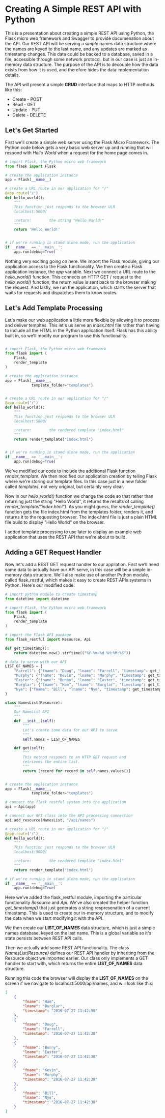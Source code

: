 # Creating A Simple REST API with Python

This is a presentation about creating a simple REST API using Python, the Flask micro web framework and Swagger to provide documenation about the API. Our REST API will be serving a *simple* names data structure where the names are keyed to the last name, and any updates are marked as timestamp changes. This data could be backed to a database, saved in a file, accessible through some network protocol, but in our case is just an in-memory data structure. The purpose of the API is to decouple how the data exists from how it is used, and therefore hides the data implementation details.

The API will present a simple **CRUD** interface that maps to HTTP methods like this:

* Create -  POST
* Read -    GET
* Update -  PUT
* Delete -  DELETE

## Let's Get Started

First we'll create a simple web server using the Flask Micro Framework. The Python code below gets a very basic web server up and running that will respond with *Hello World* when a request for the home page comes in.

```python
# import Flask, the Python micro web framework
from flask import Flask

# create the application instance
app = Flask(__name__)

# create a URL route in our application for "/"
@app.route('/')
def hello_world():
    """
    This function just responds to the browser ULR
    localhost:5000/

    :return:        the string "Hello World!"
    """
    return 'Hello World!'


# if we're running in stand alone mode, run the application
if __name__ == '__main__':
    app.run(debug=True)

```

Nothing very exciting going on here. We import the Flask module, giving our application access to the Flask functionality. We then create a Flask application instance, the *app* variable. Next we connect a URL route to the *hello_world()* function. This connects an HTTP GET / request to the *hello_world()* function, the return value is sent back to the browser making the request. And lastly, we run the application, which starts the server that waits for requests and dispatches them to know routes.

## Let's Add Template Processing

Let's make our web application a little more flexible by allowing it to process and deliver templtes. This let's us serve an *index.html* file rather than having to include all the HTML in the Python application itself. Flask has this ability built in, so we'll modify our program to use this functionality.

```python

# import Flask, the Python micro web framework
from flask import (
    Flask,
    render_template
)

# create the application instance
app = Flask(__name__,
            template_folder="templates")


# create a URL route in our application for "/"
@app.route('/')
def hello_world():
    """
    This function just responds to the browser ULR
    localhost:5000/

    :return:        the rendered template "index.html"
    """
    return render_template("index.html")


# if we're running in stand alone mode, run the application
if __name__ == '__main__':
    app.run(debug=True)
```

We've modified our code to include the additional Flask function *render_template*. We then modified our application creation by telling Flask where we're storing our template files. In this case just in a new folder called *templates*, not very original, but certainly very clear.

Now in our *hello_world()* function we change the code so that rather than returning just the string "Hello World", it returns the results of calling *render_template("index.html")*. As you might guess, the *render_template()* function gets the file index.html from the templates folder, renders it, and returns it to the requesting browser. The index.html file is just a plain HTML file build to display "Hello World" on the browser.

I added template processing to use later to display an example web application that uses the REST API that we're about to build.

## Adding a GET Request Handler

Now let's add a REST GET request handler to our appliation. First we'll need some data to actually have our API serve, in this case will be a simple in-memory data structure. We'll also make use of another Python module, called flask_restful, which makes it easy to create REST APIs systems in Python. Here's our modified code:

```python
# import python module to create timestamp
from datetime import datetime

# import Flask, the Python micro web framework
from flask import (
    Flask,
    render_template
)

# import the Flask API package
from flask_restful import Resource, Api

def get_timestamp():
    return datetime.now().strftime(("%Y-%m-%d %H:%M:%S"))

# data to serve with our API
LIST_OF_NAMES = {
    "Farrell": {"fname": "Doug", "lname": "Farrell", "timestamp": get_timestamp()},
    "Murphy": {"fname": "Kevin", "lname": "Murphy", "timestamp": get_timestamp()},
    "Easter": {"fname": "Bunny", "lname": "Easter", "timestamp": get_timestamp()},
    "Burglar": {"fname": "Ham", "lname": "Burglar", "timestamp": get_timestamp()},
    "Nye": {"fname": "Bill", "lname": "Nye", "timestamp": get_timestamp()}
}

class NamesList(Resource):
    """
    Our NameList API
    """
    def __init__(self):
        """
        Let's create some data for our API to serve
        """
        self.names = LIST_OF_NAMES

    def get(self):
        """
        This method responds to an HTTP GET request and
        retrieves the entire list.
        """
        return [record for record in self.names.values()]


# create the application instance
app = Flask(__name__,
            template_folder="templates")

# connect the flask restful system into the application
api = Api(app)

# connect our API class into the API processing connection
api.add_resource(NamesList, "/api/names")

# create a URL route in our application for "/"
@app.route('/')
def hello_world():
    """
    This function just responds to the browser ULR
    localhost:5000/

    :return:        the rendered template "index.html"
    """
    return render_template("index.html")

# if we're running in stand alone mode, run the application
if __name__ == '__main__':
    app.run(debug=True)
```
 
Here we've added the flask_restful module, importing the particular functionality *Resource* and *Api*. We've also created the helper function *get_timestamp()* that just generates a string respresenation of a current timestamp. This is used to create our in-memory structure, and to modify the data when we start modifying it with the API. 

We then create our **LIST_OF_NAMES** data structure, which is just a simple names database, keyed on the last name. This is a global variable so it's state persists between REST API calls.

Then we actually add some REST API functionality. The class *NamesList(Resource)* defines our REST API handler by inheriting from the Resource object we imported earlier. Our class only implements a GET handler to start with, which returns the entire **LIST_OF_NAMES** data structure. 

Running this code the browser will display the **LIST_OF_NAMES** on the screen if we navigate to localhost:5000/api/names, and will look like this:

```json
[
    {
        "fname": "Ham", 
        "lname": "Burglar", 
        "timestamp": "2016-07-27 11:42:38"
    }, 
    {
        "fname": "Doug", 
        "lname": "Farrell", 
        "timestamp": "2016-07-27 11:42:38"
    }, 
    {
        "fname": "Bunny", 
        "lname": "Easter", 
        "timestamp": "2016-07-27 11:42:38"
    }, 
    {
        "fname": "Kevin", 
        "lname": "Murphy", 
        "timestamp": "2016-07-27 11:42:38"
    }, 
    {
        "fname": "Bill", 
        "lname": "Nye", 
        "timestamp": "2016-07-27 11:42:38"
    }
]
```


